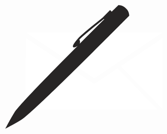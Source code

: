 
<svg version="1.1" id="Layer_1" xmlns="http://www.w3.org/2000/svg" xmlns:xlink="http://www.w3.org/1999/xlink" x="0px" y="0px" viewBox="0 0 108 84.8" enable-background="new 0 0 108 84.8" xml:space="preserve">
            <path fill-rule="evenodd" clip-rule="evenodd" fill="#FFFFFF" d="M79.3,41.9L108,22.6v48.8L79.3,41.9z M14.4,18.8h93.3L61.1,50.2
            L14.4,18.8z M14,71.5l0.1-49l28.7,19.3L14,71.5z M61.1,54.1L61.1,54.1L61.1,54.1L61.1,54.1L61.1,54.1L77,43.4l27.5,28.3H17.6
            l27.5-28.3L61.1,54.1z"></path>
            <path fill-rule="evenodd" clip-rule="evenodd" fill="#272525" d="M49.9,22.9c-2.6,3-4.1,5.2-3.3,5.9c0.5,0.5,1.9-0.1,3.1-0.9
            C30.9,46.7,9.2,68.9,6.3,73.6c-2.9,4.6-6,10.7-6.3,11.2c0.5-0.3,6.6-3.4,11.2-6.3C19.6,73.3,85,7.3,85,7.3c0-1.9-0.8-3.8-2.3-5.1
            C81.4,0.8,79.6,0,77.6,0c0,0-1.7,1.7-4.6,4.5l-1.1-1.1l-5.2,5.2C66.8,8.6,52.4,19.9,49.9,22.9z M67.7,9.5l0.2,0.2
            C63.2,14.3,57.3,20.2,51,26.5c0,0,0.1-0.1,0.1-0.2c0.3-0.9,0.2-1.8-0.3-2.6C53.3,20.8,67.7,9.5,67.7,9.5L67.7,9.5z"></path>
          </svg>

